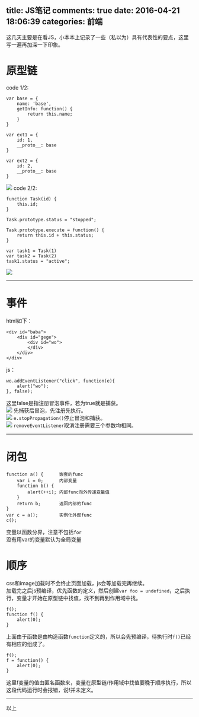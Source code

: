 title: JS笔记
comments: true
date: 2016-04-21 18:06:39
categories: 前端
---
这几天主要是在看JS，小本本上记录了一些（私以为）具有代表性的要点，这里写一遍再加深一下印象。  
<!-- more -->
# 原型链 
code 1/2:  
```
var base = {
	name: 'base',
	getInfo: function() {
		return this.name;
	}
}

var ext1 = {
	id: 1,
	__proto__: base
}

var ext2 = {
	id: 2,
	__proto__: base
}
```
![](//7xs4ih.com1.z0.glb.clouddn.com/JSnote_base.png)
code 2/2:
```
function Task(id) {
	this.id;
}

Task.prototype.status = "stopped";

Task.prototype.execute = function() {
	return this.id + this.status;
}

var task1 = Task(1)
var task2 = Task(2)
task1.status = "active";
```
![](//7xs4ih.com1.z0.glb.clouddn.com/JSnote_task.png)
***
# 事件
html如下：  
```
<div id="baba">
	<div id="gege">
		<div id="wo">
		</div>
	</div>
</div>
```
js：  
```
wo.addEventListener("click", function(e){
	alert("wo");
}, false);
```
这里false是指注册冒泡事件，若为true就是捕获。  
![](//7xs4ih.com1.z0.glb.clouddn.com/JSnote_TF.png)
先捕获后冒泡，先注册先执行。  
![](//7xs4ih.com1.z0.glb.clouddn.com/JSnote_propagation.png)
`e.stopPropagation()`停止冒泡和捕获。  
![](//7xs4ih.com1.z0.glb.clouddn.com/JSnote_stop.png)
`removeEventListener`取消注册需要三个参数均相同。  
***
# 闭包
```
function a() {      嵌套的func
	var i = 0;      内部变量
	function b() {  
		alert(++i); 内部func向外传递变量值
	}
	return b;       返回内部的func
}
var c = a();        实例化外部func
c();
```
变量以函数分界，注意不包括`for`  
没有用var的变量默认为全局变量  
# 顺序
css和image加载时不会终止页面加载，js会等加载完再继续。  
加载完之后js预编译，优先函数的定义，然后创建`var foo = undefined`，之后执行，变量才开始在原型链中找值，找不到再到作用域中找。  
```
f();
function f() {
	alert(0);
}
```
上面由于函数是由构造函数`function`定义的，所以会先预编译，待执行时`f()`已经有相应的组成了。  
```
f();
f = function() {
	alert(0);
}
```
这里f变量的值由匿名函数来，变量在原型链/作用域中找值要晚于顺序执行，所以这段代码运行时会报错，说f并未定义。
***
以上
